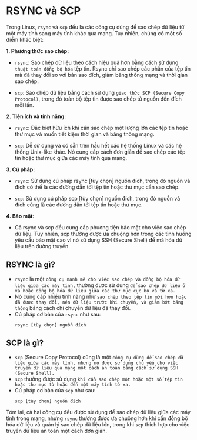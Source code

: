 # RSYNC và SCP

Trong Linux, `rsync` và `scp` đều là các công cụ dùng để sao chép dữ liệu từ một máy tính sang máy tính khác qua mạng. Tuy nhiên, chúng có một số điểm khác biệt:

**1. Phương thức sao chép:**

- `rsync`: Sao chép dữ liệu theo cách hiệu quả hơn bằng cách sử dụng `thuật toán đồng bộ hóa` tệp tin. Rsync chỉ sao chép các phần của tệp tin mà đã thay đổi so với bản sao đích, giảm băng thông mạng và thời gian sao chép.
>
- `scp`: Sao chép dữ liệu bằng cách sử dụng `giao thức SCP (Secure Copy Protocol)`, trong đó toàn bộ tệp tin được sao chép từ nguồn đến đích mỗi lần.

**2. Tiện ích và tính năng:**

- `rsync`: Đặc biệt hữu ích khi cần sao chép một lượng lớn các tệp tin hoặc thư mục và muốn tiết kiệm thời gian và băng thông mạng.
>
- `scp`: Dễ sử dụng và có sẵn trên hầu hết các hệ thống Linux và các hệ thống Unix-like khác. Nó cung cấp cách đơn giản để sao chép các tệp tin hoặc thư mục giữa các máy tính qua mạng.

**3. Cú pháp:**

- `rsync`: Sử dụng cú pháp rsync [tùy chọn] nguồn đích, trong đó nguồn và đích có thể là các đường dẫn tới tệp tin hoặc thư mục cần sao chép.
>
- `scp`: Sử dụng cú pháp scp [tùy chọn] nguồn đích, trong đó nguồn và đích cũng là các đường dẫn tới tệp tin hoặc thư mục.

**4. Bảo mật:**

- Cả rsync và scp đều cung cấp phương tiện bảo mật cho việc sao chép dữ liệu. Tuy nhiên, scp thường được ưa chuộng hơn trong các tình huống yêu cầu bảo mật cao vì nó sử dụng SSH (Secure Shell) để mã hóa dữ liệu trên đường truyền.


## RSYNC là gì?

   - `rsync` là một `công cụ mạnh mẽ cho việc sao chép và đồng bộ hóa dữ liệu giữa các máy tính,` thường được sử dụng `để sao chép dữ liệu ở xa hoặc đồng bộ hóa dữ liệu giữa các thư mục cục bộ và từ xa.`
   - Nó cung cấp nhiều tính năng như `sao chép theo tệp tin mới hơn hoặc đã được thay đổi, nén dữ liệu trước khi chuyển, và giảm bớt băng thông` bằng cách chỉ chuyển dữ liệu đã thay đổi.
   - Cú pháp cơ bản của `rsync` như sau:
     ```
     rsync [tùy chọn] nguồn đích
     ```

## SCP là gì?

   - `scp` (Secure Copy Protocol) cũng là một `công cụ dùng để sao chép dữ liệu giữa các máy tính, nhưng nó được sử dụng chủ yếu cho việc truyền dữ liệu qua mạng một cách an toàn bằng cách sử dụng SSH (Secure Shell).`
   - `scp` thường được sử dụng `khi cần sao chép một hoặc một số tệp tin hoặc thư mục từ hoặc đến một máy tính từ xa.`
   - Cú pháp cơ bản của `scp` như sau:
     ```
     scp [tùy chọn] nguồn đích
     ```

Tóm lại, cả hai công cụ đều được sử dụng để sao chép dữ liệu giữa các máy tính trong mạng, nhưng `rsync` thường được ưa chuộng hơn khi cần đồng bộ hóa dữ liệu và quản lý sao chép dữ liệu lớn, trong khi `scp` thích hợp cho việc truyền dữ liệu an toàn một cách đơn giản.